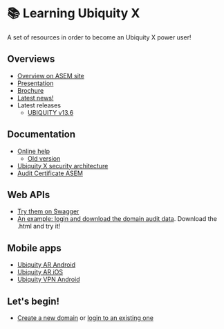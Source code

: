 # 📚 Learning Ubiquity X
A set of resources in order to become an Ubiquity X power user!

## Overviews
- [Overview on ASEM site](https://www.asem.it/en/products/14/ubiquity.html)
- [Presentation](https://github.com/massimovar/LearningUbiquityX/blob/main/pdf/Ubiquity%20Overview%20-%20v22.pdf)
- [Brochure](https://github.com/massimovar/LearningUbiquityX/blob/main/pdf/UBIQUITY%202022_EN.pdf)
- [Latest news!](https://ubiquity.asem.it/en/News/Index)
- Latest releases
  - [UBIQUITY v13.6](https://github.com/massimovar/LearningUbiquityX/blob/main/pdf/UBIQUITY%20v13.6.pdf)

## Documentation
- [Online help](https://ubiquity.asem.it/Help/)
  - [Old version](https://ubiquity.asem.it/Help/en/index.html) 
- [Ubiquity X security architecture](https://ubiquity.asem.it/downloads-all/Documents/UbiquitySecurityArchitecture.pdf)
- [Audit Certificate ASEM](https://ubiquity.asem.it/downloads-all/Documents/AuditCertificateASEM-2024.pdf)

## Web APIs
- [Try them on Swagger](https://ubiquity.asem.it/api/index.html)
- [An example: login and download the domain audit data](https://github.com/massimovar/LearningUbiquityX/blob/main/WebAPI_examples/POC_UbiquityAPI_download_audit_data.html). Download the .html and try it!

## Mobile apps
- [Ubiquity AR Android](https://play.google.com/store/apps/details?id=it.asem.ubiquity.ar&hl=en_US)
- [Ubiquity AR iOS](https://apps.apple.com/it/app/ubiquity-ar/id1500712023)
- [Ubiquity VPN Android](https://play.google.com/store/apps/details?id=it.asem.ubiquity.vpn&hl=it&gl=US)

## Let's begin!
- [Create a new domain](https://ubiquity.asem.it/controlcenter/signup) or [login to an existing one](https://ubiquity.asem.it/controlcenter/login)
